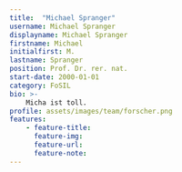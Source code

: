```yaml
---
title:  "Michael Spranger"
username: Michael Spranger
displayname: Michael Spranger
firstname: Michael
initialfirst: M.
lastname: Spranger
position: Prof. Dr. rer. nat. 
start-date: 2000-01-01
category: FoSIL
bio: >- 
    Micha ist toll.   
profile: assets/images/team/forscher.png
features:
    - feature-title: 
      feature-img: 
      feature-url: 
      feature-note: 
---
```

